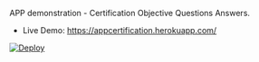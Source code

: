 APP demonstration - Certification Objective Questions Answers.

<ul>
  <li>Live Demo: <a href="https://appcertification.herokuapp.com/">https://appcertification.herokuapp.com/</a></li>
</ul>




<a href="https://heroku.com/deploy?template=https://github.com/rog3r/sample_exam_questions">
  <img src="https://www.herokucdn.com/deploy/button.svg" alt="Deploy">
</a>

 